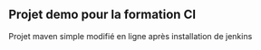 ## Projet demo pour la formation CI

Projet maven simple modifié en ligne après installation de jenkins
